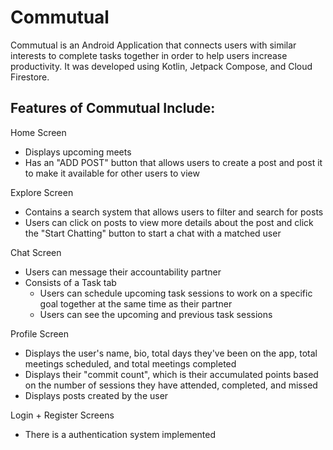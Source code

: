 # Commutual
Commutual is an Android Application that connects users with similar interests to complete tasks together in order to help users increase productivity. It was developed using Kotlin, Jetpack Compose, and Cloud Firestore.

Features of Commutual Include:
------------------------------

Home Screen 
- Displays upcoming meets
- Has an "ADD POST" button that allows users to create a post and post it to make it available for other users to view

Explore Screen
- Contains a search system that allows users to filter and search for posts
- Users can click on posts to view more details about the post and click the "Start Chatting" button to start a chat with a matched user

Chat Screen
- Users can message their accountability partner
- Consists of a Task tab
     - Users can schedule upcoming task sessions to work on a specific goal together at the same time as their partner
     - Users can see the upcoming and previous task sessions
     
Profile Screen
- Displays the user's name, bio, total days they've been on the app, total meetings scheduled, and total meetings completed
- Displays their "commit count", which is their accumulated points based on the number of sessions they have attended, completed, and missed
- Displays posts created by the user

Login + Register Screens
- There is a authentication system implemented


